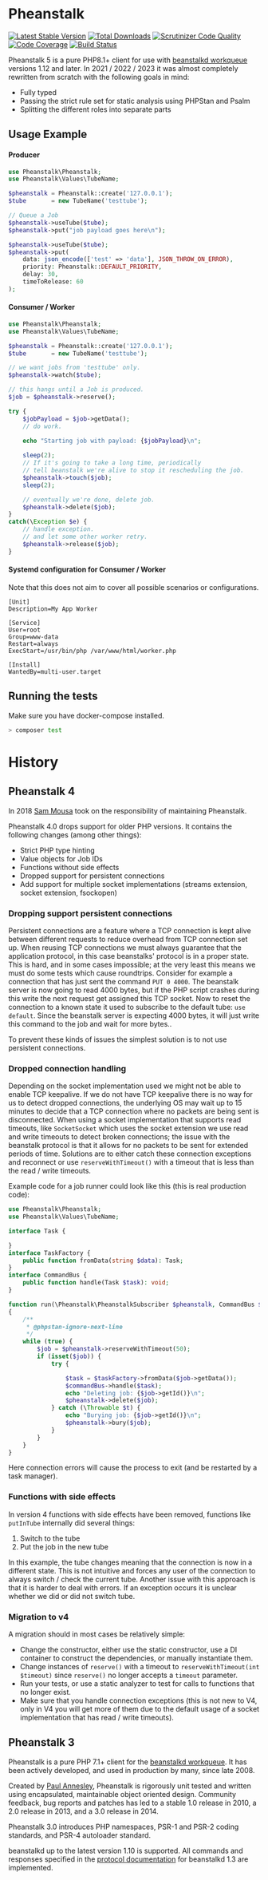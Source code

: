 Pheanstalk
==========

[![Latest Stable Version](https://img.shields.io/packagist/v/pda/pheanstalk.svg)](https://packagist.org/packages/pda/pheanstalk)
[![Total Downloads](https://img.shields.io/packagist/dt/pda/pheanstalk.svg)](https://packagist.org/pda/pheanstalk)
[![Scrutinizer Code Quality](https://scrutinizer-ci.com/g/pheanstalk/pheanstalk/badges/quality-score.png?b=master)](https://scrutinizer-ci.com/g/pheanstalk/pheanstalk/?branch=master)
[![Code Coverage](https://scrutinizer-ci.com/g/pheanstalk/pheanstalk/badges/coverage.png?b=master)](https://scrutinizer-ci.com/g/pheanstalk/pheanstalk/?branch=master)
[![Build Status](https://travis-ci.org/pheanstalk/pheanstalk.svg?branch=master)](https://travis-ci.org/pheanstalk/pheanstalk)

Pheanstalk 5 is a pure PHP8.1+ client for use with [beanstalkd workqueue][1] versions 1.12 and later. In 2021 / 2022 / 2023 it
was almost completely rewritten from scratch with the following goals in mind:
- Fully typed
- Passing the strict rule set for static analysis using PHPStan and Psalm
- Splitting the different roles into separate parts

Usage Example
-------------

#### Producer

```php
use Pheanstalk\Pheanstalk;
use Pheanstalk\Values\TubeName;

$pheanstalk = Pheanstalk::create('127.0.0.1');
$tube       = new TubeName('testtube');

// Queue a Job
$pheanstalk->useTube($tube);
$pheanstalk->put("job payload goes here\n");

$pheanstalk->useTube($tube);
$pheanstalk->put(
    data: json_encode(['test' => 'data'], JSON_THROW_ON_ERROR),
    priority: Pheanstalk::DEFAULT_PRIORITY,
    delay: 30,
    timeToRelease: 60
);
```


#### Consumer / Worker
```php
use Pheanstalk\Pheanstalk;
use Pheanstalk\Values\TubeName;

$pheanstalk = Pheanstalk::create('127.0.0.1');
$tube       = new TubeName('testtube');

// we want jobs from 'testtube' only.
$pheanstalk->watch($tube);

// this hangs until a Job is produced.
$job = $pheanstalk->reserve();

try {
    $jobPayload = $job->getData();
    // do work.
    
    echo "Starting job with payload: {$jobPayload}\n";

    sleep(2);
    // If it's going to take a long time, periodically
    // tell beanstalk we're alive to stop it rescheduling the job.
    $pheanstalk->touch($job);
    sleep(2);

    // eventually we're done, delete job.
    $pheanstalk->delete($job);
}
catch(\Exception $e) {
    // handle exception.
    // and let some other worker retry.
    $pheanstalk->release($job); 
}
```

#### Systemd configuration for Consumer / Worker
Note that this does not aim to cover all possible scenarios or configurations.
```cli
[Unit]
Description=My App Worker

[Service]
User=root
Group=www-data
Restart=always
ExecStart=/usr/bin/php /var/www/html/worker.php

[Install]
WantedBy=multi-user.target
```

Running the tests
-----------------

Make sure you have docker-compose installed.
```sh
> composer test
```


# History

## Pheanstalk 4

In 2018 [Sam Mousa][3] took on the responsibility of maintaining Pheanstalk.

Pheanstalk 4.0 drops support for older PHP versions. It contains the following changes (among other things):
- Strict PHP type hinting
- Value objects for Job IDs
- Functions without side effects
- Dropped support for persistent connections
- Add support for multiple socket implementations (streams extension, socket extension, fsockopen)

### Dropping support persistent connections
Persistent connections are a feature where a TCP connection is kept alive between different requests to reduce overhead
from TCP connection set up. When reusing TCP connections we must always guarantee that the application protocol, in this
case beanstalks' protocol is in a proper state. This is hard, and in some cases impossible; at the very least this means
we must do some tests which cause roundtrips.
Consider for example a connection that has just sent the command `PUT 0 4000`. The beanstalk server is now going to read
4000 bytes, but if the PHP script crashes during this write the next request get assigned this TCP socket.
Now to reset the connection to a known state it used to subscribe to the default tube: `use default`.
Since the beanstalk server is expecting 4000 bytes, it will just write this command to the job and wait for more bytes..

To prevent these kinds of issues the simplest solution is to not use persistent connections.

### Dropped connection handling
Depending on the socket implementation used we might not be able to enable TCP keepalive. If we do not have TCP keepalive
there is no way for us to detect dropped connections, the underlying OS may wait up to 15 minutes to decide that a TCP
connection where no packets are being sent is disconnected. 
When using a socket implementation that supports read timeouts, like `SocketSocket` which uses the socket extension we 
use read and write timeouts to detect broken connections; the issue with the beanstalk protocol is that it allows for
no packets to be sent for extended periods of time. Solutions are to either catch these connection exceptions and reconnect
or use `reserveWithTimeout()` with a timeout that is less than the read / write timeouts.  

Example code for a job runner could look like this (this is real production code):
```php
use Pheanstalk\Pheanstalk;
use Pheanstalk\Values\TubeName;

interface Task {

}
interface TaskFactory {
    public function fromData(string $data): Task;
}
interface CommandBus {
    public function handle(Task $task): void;
}

function run(\Pheanstalk\PheanstalkSubscriber $pheanstalk, CommandBus $commandBus, TaskFactory $taskFactory): void
{
    /**
     * @phpstan-ignore-next-line
     */
    while (true) {
        $job = $pheanstalk->reserveWithTimeout(50);
        if (isset($job)) {
            try {

                $task = $taskFactory->fromData($job->getData());
                $commandBus->handle($task);
                echo "Deleting job: {$job->getId()}\n";
                $pheanstalk->delete($job);
            } catch (\Throwable $t) {
                echo "Burying job: {$job->getId()}\n";
                $pheanstalk->bury($job);
            }
        }
    }
}
```
Here connection errors will cause the process to exit (and be restarted by a task manager).   

### Functions with side effects
In version 4 functions with side effects have been removed, functions like `putInTube` internally did several things:
1. Switch to the tube
2. Put the job in the new tube

In this example, the tube changes meaning that the connection is now in a different state. This is not intuitive and forces
any user of the connection to always switch / check the current tube.
Another issue with this approach is that it is harder to deal with errors. If an exception occurs it is unclear whether 
we did or did not switch tube.


### Migration to v4
A migration should in most cases be relatively simple:
- Change the constructor, either use the static constructor, use a DI container to construct the dependencies, or manually 
instantiate them.
- Change instances of `reserve()` with a timeout to `reserveWithTimeout(int $timeout)` since `reserve()` no longer accepts a `timeout` parameter.
- Run your tests, or use a static analyzer to test for calls to functions that no longer exist.
- Make sure that you handle connection exceptions (this is not new to V4, only in V4 you will get more of them due to the
default usage of a socket implementation that has read / write timeouts).


## Pheanstalk 3

Pheanstalk is a pure PHP 7.1+ client for the [beanstalkd workqueue][1].  It has
been actively developed, and used in production by many, since late 2008.

Created by [Paul Annesley][2], Pheanstalk is rigorously unit tested and written
using encapsulated, maintainable object oriented design.  Community feedback,
bug reports and patches has led to a stable 1.0 release in 2010, a 2.0 release
in 2013, and a 3.0 release in 2014.

Pheanstalk 3.0 introduces PHP namespaces, PSR-1 and PSR-2 coding standards,
and PSR-4 autoloader standard.

beanstalkd up to the latest version 1.10 is supported.  All commands and
responses specified in the [protocol documentation][4] for beanstalkd 1.3 are
implemented.

[1]: https://beanstalkd.github.io/
[2]: https://paul.annesley.cc/
[3]: https://github.com/sammousa
[4]: https://github.com/kr/beanstalkd/tree/v1.3/doc/protocol.txt?raw=true
